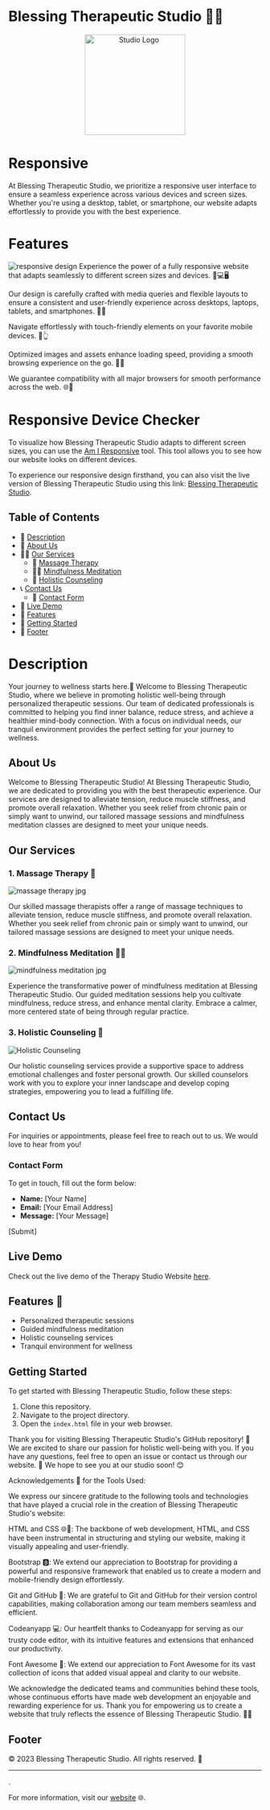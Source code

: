 # Blessing Therapeutic Studio 🌟🌿
<p align="center">
  <img src="assets\image\logo.png" alt="Studio Logo" width="200" height="200">
</p>

# Responsive 
At Blessing Therapeutic Studio, we prioritize a responsive user interface to ensure a seamless experience across various devices and screen sizes. Whether you're using a desktop, tablet, or smartphone, our website adapts effortlessly to provide you with the best experience.


# Features 
<img src="assets\image\webscreens.png" alt= "responsive design">
Experience the power of a fully responsive website that adapts seamlessly to different screen sizes and devices. 📱💻🖥️

Our design is carefully crafted with media queries and flexible layouts to ensure a consistent and user-friendly experience across desktops, laptops, tablets, and smartphones. 🎨📏

Navigate effortlessly with touch-friendly elements on your favorite mobile devices. 📱👆

Optimized images and assets enhance loading speed, providing a smooth browsing experience on the go. 🚀💨

We guarantee compatibility with all major browsers for smooth performance across the web. 🌐🚀

# Responsive Device Checker

To visualize how Blessing Therapeutic Studio adapts to different screen sizes, you can use the [Am I Responsive](https://ui.dev/amiresponsive?url=https://princessble.github.io/Blessing-therapy-studio/) tool. This tool allows you to see how our website looks on different devices.

To experience our responsive design firsthand, you can also visit the live version of Blessing Therapeutic Studio using this link: [Blessing Therapeutic Studio](https://princessble.github.io/Blessing-therapy-studio/).




## Table of Contents
- 📝 [Description](#Description) 
- 📜 [About Us](#about)
- 💆‍♂️ [Our Services](#our-services)
  - 🌸 [Massage Therapy](#1-massage-therapy)
  - 🧘‍♀️ [Mindfulness Meditation](#2-mindfulness-meditation)
  - 🌈 [Holistic Counseling](#3-holistic-counseling)
- 📞 [Contact Us](#contact-us)
  - 💌 [Contact Form](#contact-form)
- 🚀 [Live Demo](#live-demo)
- 🎯 [Features](#features)
- 🌟 [Getting Started](#getting-started)
- 📆 [Footer](#footer)


# Description
Your journey to wellness starts here.🌟 
Welcome to Blessing Therapeutic Studio, where we believe in promoting holistic well-being through personalized therapeutic sessions. Our team of dedicated professionals is committed to helping you find inner balance, reduce stress, and achieve a healthier mind-body connection. With a focus on individual needs, our tranquil environment provides the perfect setting for your journey to wellness.

## About Us

Welcome to Blessing Therapeutic Studio! At Blessing Therapeutic Studio, we are dedicated to providing you with the best therapeutic experience. Our services are designed to alleviate tension, reduce muscle stiffness, and promote overall relaxation. Whether you seek relief from chronic pain or simply want to unwind, our tailored massage sessions and mindfulness meditation classes are designed to meet your unique needs.

## Our Services

### 1. Massage Therapy 🌸
<img src="assets\image\massage.jpg" alt="massage therapy jpg">

Our skilled massage therapists offer a range of massage techniques to alleviate tension, reduce muscle stiffness, and promote overall relaxation. Whether you seek relief from chronic pain or simply want to unwind, our tailored massage sessions are designed to meet your unique needs.

### 2. Mindfulness Meditation 🧘‍♀️
<img src="assets\image\mindful.jpg" alt="mindfulness meditation jpg">

Experience the transformative power of mindfulness meditation at Blessing Therapeutic Studio. Our guided meditation sessions help you cultivate mindfulness, reduce stress, and enhance mental clarity. Embrace a calmer, more centered state of being through regular practice.

### 3. Holistic Counseling 🌈
![Holistic Counseling](css/counsel.jpg)

Our holistic counseling services provide a supportive space to address emotional challenges and foster personal growth. Our skilled counselors work with you to explore your inner landscape and develop coping strategies, empowering you to lead a fulfilling life.

## Contact Us

For inquiries or appointments, please feel free to reach out to us. We would love to hear from you!

### Contact Form

To get in touch, fill out the form below:

- **Name:** [Your Name]
- **Email:** [Your Email Address]
- **Message:** [Your Message]

[Submit]

## Live Demo

Check out the live demo of the Therapy Studio Website [here](https://princessble.github.io/Blessing-therapy-studio/).

## Features 🚀

- Personalized therapeutic sessions
- Guided mindfulness meditation
- Holistic counseling services
- Tranquil environment for wellness

## Getting Started

To get started with Blessing Therapeutic Studio, follow these steps:

1. Clone this repository.
2. Navigate to the project directory.
3. Open the `index.html` file in your web browser.

Thank you for visiting Blessing Therapeutic Studio's GitHub repository! 🌸 We are excited to share our passion for holistic well-being with you. If you have any questions, feel free to open an issue or contact us through our website. 💌 We hope to see you at our studio soon! 😊

Acknowledgements 🙏
for the Tools Used:

We express our sincere gratitude to the following tools and technologies that have played a crucial role in the creation of Blessing Therapeutic Studio's website:

HTML and CSS 🌐🎨: The backbone of web development, HTML, and CSS have been instrumental in structuring and styling our website, making it visually appealing and user-friendly.

Bootstrap 🅱️: We extend our appreciation to Bootstrap for providing a powerful and responsive framework that enabled us to create a modern and mobile-friendly design effortlessly.

Git and GitHub 🐙: We are grateful to Git and GitHub for their version control capabilities, making collaboration among our team members seamless and efficient.

Codeanyapp 💻: Our heartfelt thanks to Codeanyapp for serving as our trusty code editor, with its intuitive features and extensions that enhanced our productivity.

Font Awesome 🎉: We extend our appreciation to Font Awesome for its vast collection of icons that added visual appeal and clarity to our website.

We acknowledge the dedicated teams and communities behind these tools, whose continuous efforts have made web development an enjoyable and rewarding experience for us. Thank you for empowering us to create a website that truly reflects the essence of Blessing Therapeutic Studio. 🙏🌿
## Footer



&copy; 2023 Blessing Therapeutic Studio. All rights reserved. 🌟

---

.

For more information, visit our [website](https://princessble.github.io/Blessing-therapy-studio/) 🌐.


